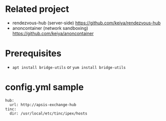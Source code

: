 # Related project

- rendezvous-hub (server-side) https://github.com/keiya/rendezvous-hub
- anoncontainer (network sandboxing) https://github.com/keiya/anoncontainer

# Prerequisites
- `apt install bridge-utils` or `yum install bridge-utils`

# config.yml sample

```
hub:
  url: http://apsis-exchange-hub
tinc:
  dir: /usr/local/etc/tinc/ipex/hosts
```
